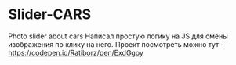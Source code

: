 # Slider-CARS
Photo slider about cars
Написал простую логику на JS для смены изображения по клику на него. 
Проект посмотреть можно тут - https://codepen.io/Ratiborz/pen/ExdGgoy
